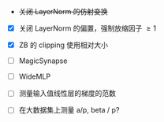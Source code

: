 - ~~关闭 LayerNorm 的仿射变换~~
- [x] 关闭 LayerNorm 的偏置，强制放缩因子 $\ge 1$
- [x] ZB 的 clipping 使用相对大小
- [ ] MagicSynapse
- [ ] WideMLP
- [ ] 测量输入值线性层的梯度的范数
- [ ] 在大数据集上测量 a/p, beta / p?
  